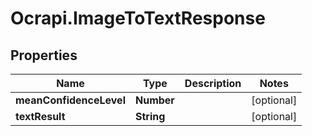 # Ocrapi.ImageToTextResponse

## Properties
Name | Type | Description | Notes
------------ | ------------- | ------------- | -------------
**meanConfidenceLevel** | **Number** |  | [optional] 
**textResult** | **String** |  | [optional] 


